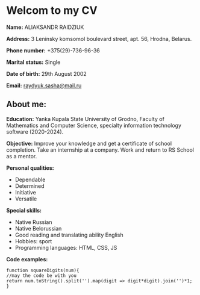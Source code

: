 # Welcom to my CV

**Name:** ALIAKSANDR RAIDZIUK

**Address:** 3 Leninsky komsomol boulevard street, apt. 56, Hrodna, Belarus.

**Phone number:** +375(29)-736-96-36

**Marital status:** Single

**Date of birth:** 29th August 2002

**Email:** raydyuk.sasha@mail.ru

## About me:

**Education:** Yanka Kupala State University of Grodno, Faculty of Mathematics and Computer Science, specialty information technology software (2020-2024).

**Objective:** Improve your knowledge and get a certificate of school completion. Take an internship at a company. Work and return to RS School as a mentor.

**Personal qualities:**
* Dependable
* Determined
* Initiative
* Versatile

**Special skills:**
* Native Russian
* Native Belorussian
* Good reading and translating ability English
* Hobbies: sport
* Programming languages: HTML, CSS, JS

**Сode examples:**

```
function squareDigits(num){
//may the code be with you
return num.toString().split('').map(digit => digit*digit).join('')*1;
}
```
